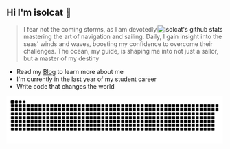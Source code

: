 ## Hi I'm isolcat 👋

<img style="max-width: 450px" align="right" src="https://github-readme-stats.vercel.app/api?username=isolcat&show_icons=true&icon_color=0366d6&bg_color=ffffff&hide_title=true&include_all_commits=true&count_private=true&hide_rank=true" alt="isolcat's github stats"/>

> I fear not the coming storms, as I am devotedly mastering the art of navigation and sailing. Daily, I gain insight into the seas' winds and waves, boosting my confidence to overcome their challenges. The ocean, my guide, is shaping me into not just a sailor, but a master of my destiny


- Read my [Blog](https://isolcat.xlog.page/) to learn more about me
- I'm currently in the last year of my student career
- Write code that changes the world

![](https://raw.githubusercontent.com/isolcat/isolcat/main/assets/github-contribution-grid-snake.svg)
